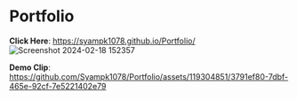 # Portfolio
**Click Here**: https://syampk1078.github.io/Portfolio/
![Screenshot 2024-02-18 152357](https://github.com/Syampk1078/Portfolio/assets/119304851/af4a9d49-1a14-4c15-a937-1dd0fbc5c1f1)

**Demo Clip**: https://github.com/Syampk1078/Portfolio/assets/119304851/3791ef80-7dbf-465e-92cf-7e5221402e79
